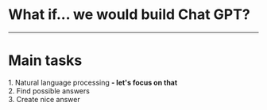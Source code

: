 
# What if... we would build Chat GPT?








---

# Main tasks

<div v-click="3">
1. Natural language processing <span v-click="4" style="font-weight: bold"> - let's focus on that</span>
</div>
<div v-click="2">
2. Find possible answers
</div>
<div v-click="1">
3. Create nice answer
</div>

